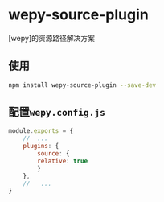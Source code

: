 # wepy-source-plugin

[wepy]的资源路径解决方案

## 使用

```bash
npm install wepy-source-plugin --save-dev
```

## 配置`wepy.config.js`

```javascript
module.exports = {
    //  ...
    plugins: {
        source: {
        relative: true
        }
    },
    //   ...
}
```